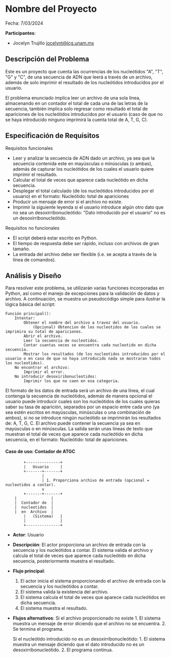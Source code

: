 # Nombre del Proyecto

Fecha: 7/03/2024

**Participantes**:

- Jocelyn Trujillo jocelynt@lcg.unam.mx

## Descripción del Problema

Este es un proyecto que cuenta las ocurrencias de los nucleótidos "A", "T", "G" y "C", de una secuencia de ADN que leerá a través de un archivo, además de solo imprimir el resultado de los nucleótidos introducidos por el usuario. 

El problema enunciado implica leer un archivo de una sola línea, almacenando en un contador el total de cada una de las letras de la secuencia, también implica solo regresar como resultado el total de apariciones de los nucleótidos introducidos por el usuario (caso de que no se haya introducido ninguno imprimirá la cuenta total de A, T, G, C).

## Especificación de Requisitos

Requisitos funcionales

- Leer y analizar la secuencia de ADN dado un archivo, ya sea que la secuencia contenida este en mayúsculas o minúsculas (o ambas), además de capturar los nucleótidos de los cuales el usuario quiere imprimir el resultado.
- Calcular el total de veces que aparece cada nucleótido en dicha secuencia.
- Desplegar el total calculado (de los nucleótidos introducidos por el usuario) en el formato: 
		Nucleótido: total de apariciones
- Producir un mensaje de error si el archivo no existe.
- Imprimir la siguiente leyenda si el usuario introduce algún otro dato que no sea un desoxirribonucleótido:
        "Dato introducido por el usuario" no es un desoxirribonucleótido.


Requisitos no funcionales

-  El script deberá estar escrito en Python.
-  El tiempo de respuesta debe ser rápido, incluso con archivos de gran tamaño.
-  La entrada del archivo debe ser flexible (i.e. se acepta a través de la línea de comandos).


## Análisis y Diseño

Para resolver este problema, se utilizarán varias funciones incorporadas en Python, así como el manejo de excepciones para la validación de datos y archivo. A continuación, se muestra un pseudocódigo simple para ilustrar la lógica básica del script:

```
Función principal():
    Intentar:
        Obtener el nombre del archivo a travez del usuario.
            (Opcional) Obtencion de los nucleotidos de los cuales se imprimira su total de apariciones.
        Abrir el archivo.
        Leer la secuencia de nucleotidos.
        Contar cuantas veces se encuentra cada nucleotido en dicha secuencia.
        Mostrar los resultados (de los nucleotidos introducidos por el usuario o en caso de que no haya introducido nada se mostraran todos los nucleotidos).
    No encontrar el archivo:
		Imprimir el error.
    No introducir desoxiribonucleotidos:
        Imprimir los que no caen en esa categoria.
```

El formato de los datos de entrada será un archivo de una línea, el cual contenga la secuencia de nucleótidos, además de manera opcional el usuario puede introducir cuales son los  nucleótidos de los cuales quieras saber su tasa de aparición, separados por un espacio entre cada uno (ya sea estén escritos en mayúsculas, minúsculas o una combinación de ambos), si no se introduce ningún nucleótido se imprimirán los resultados de: A, T, G, C. El archivo puede contener la secuencia ya sea en mayúsculas o en minúsculas. La salida serán unas líneas de texto que muestran el total de veces que aparece cada nucleótido en dicha secuencia, en el formato:
	Nucleótido: total de apariciones.

#### Caso de uso: Contador de ATGC

```
        +---------------+
        |   Usuario     |
        +-------+-------+
                |
                | 1. Proporciona archivo de entrada (opcional = nucleotidos a contar).
                v
        +-------+-------+
	|               |
	|  Contador de  |
	|  nucleotidos  |
	|  en  Archivo  |
        |   (Sistema)   |
        |               |
        +---------------+
```

- **Actor**: Usuario
- **Descripción**: El actor proporciona un archivo de entrada con la secuencia y los nucleótidos a contar.  El sistema valida el archivo y calcula el total de veces que aparece cada nucleótido en dicha secuencia, posteriormente muestra el resultado.

- **Flujo principal**:

	1. El actor inicia el sistema proporcionando el archivo de entrada con la secuencia y los nucleótidos a contar.
	2. El sistema valida la existencia del archivo.
	3. El sistema calcula el total de veces que aparece cada nucleótidos en dicha secuencia.
	4. El sistema muestra el resultado.
	
- **Flujos alternativos**:
	Si el archivo proporcionado no existe
		1. El sistema muestra un mensaje de error diciendo que el archivo no se encuentra.
        2. Se termina el programa.

    Si el nucleótido introducido no es un desoxirribonucleótido:
        1. El sistema muestra un mensaje diciendo que el dato introducido no es un desoxirribonucleótido.
        2. El programa continua.
                

